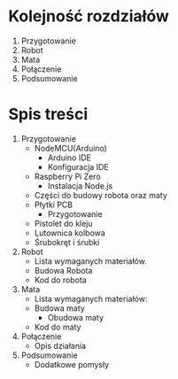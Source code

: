 # Kolejność rozdziałów
1. Przygotowanie
2. Robot
3. Mata
4. Połączenie
5. Podsumowanie

# Spis treści
1. Przygotowanie
    - NodeMCU(Arduino)
      - Arduino IDE
      - Konfiguracja IDE
    - Raspberry Pi Zero
      - Instalacja Node.js
    - Części do budowy robota oraz maty
    - Płytki PCB
      - Przygotowanie
    - Pistolet do kleju
    - Lutownica kolbowa
    - Śrubokręt i śrubki
2. Robot
    - Lista wymaganych materiałów.
    - Budowa Robota
    - Kod do robota
3. Mata
    - Lista wymaganych materiałów:
    - Budowa maty
      - Obudowa maty
    - Kod do maty
4. Połączenie
    - Opis działania
5. Podsumowanie
    - Dodatkowe pomysły
